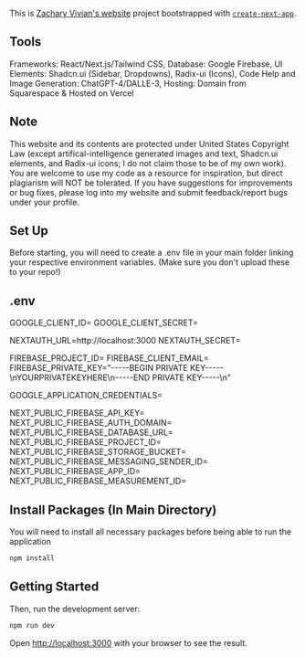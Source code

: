 This is [Zachary Vivian's website](https://www.zacharycvivian.com/) project bootstrapped with [`create-next-app`](https://github.com/vercel/next.js/tree/canary/packages/create-next-app).

## Tools
Frameworks: React/Next.js/Tailwind CSS,
Database: Google Firebase,
UI Elements: Shadcn.ui (Sidebar, Dropdowns), Radix-ui (Icons),
Code Help and Image Generation: ChatGPT-4/DALLE-3,
Hosting: Domain from Squarespace & Hosted on Vercel

## Note
This website and its contents are protected under United States Copyright Law (except artifical-intelligence generated images and text, Shadcn.ui elements, and Radix-ui icons; I do not claim those to be of my own work). You are welcome to use my code as a resource for inspiration, but direct plagiarism will NOT be tolerated. If you have suggestions for improvements or bug fixes, please log into my website and submit feedback/report bugs under your profile.

## Set Up
Before starting, you will need to create a .env file in your main folder linking your respective environment variables. (Make sure you don't upload these to your repo!)

## .env
GOOGLE_CLIENT_ID=
GOOGLE_CLIENT_SECRET=

NEXTAUTH_URL=http://localhost:3000
NEXTAUTH_SECRET=

FIREBASE_PROJECT_ID=
FIREBASE_CLIENT_EMAIL=
FIREBASE_PRIVATE_KEY="-----BEGIN PRIVATE KEY-----\nYOURPRIVATEKEYHERE\n-----END PRIVATE KEY-----\n"

GOOGLE_APPLICATION_CREDENTIALS=

NEXT_PUBLIC_FIREBASE_API_KEY=
NEXT_PUBLIC_FIREBASE_AUTH_DOMAIN=
NEXT_PUBLIC_FIREBASE_DATABASE_URL=
NEXT_PUBLIC_FIREBASE_PROJECT_ID=
NEXT_PUBLIC_FIREBASE_STORAGE_BUCKET=
NEXT_PUBLIC_FIREBASE_MESSAGING_SENDER_ID=
NEXT_PUBLIC_FIREBASE_APP_ID=
NEXT_PUBLIC_FIREBASE_MEASUREMENT_ID=

## Install Packages (In Main Directory)
You will need to install all necessary packages before being able to run the application

```bash
npm install
```

## Getting Started
Then, run the development server:

```bash
npm run dev
```

Open [http://localhost:3000](http://localhost:3000) with your browser to see the result.
